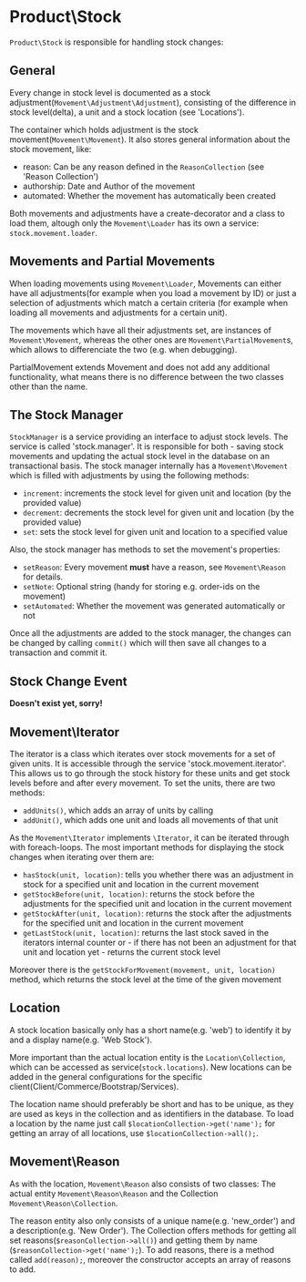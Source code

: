 # Product\Stock
`Product\Stock` is responsible for handling stock changes:

## General
Every change in stock level is documented as a stock adjustment(`Movement\Adjustment\Adjustment`), consisting of the difference in stock level(delta), a unit and a stock location (see 'Locations').

The container which holds adjustment is the stock movement(`Movement\Movement`). It also stores general information about the stock movement, like:

* reason: Can be any reason defined in the `ReasonCollection` (see 'Reason Collection')
* authorship: Date and Author of the movement
* automated: Whether the movement has automatically been created

Both movements and adjustments have a create-decorator and a class to load them, altough only the `Movement\Loader` has its own a service: `stock.movement.loader`.

## Movements and Partial Movements
When loading movements using `Movement\Loader`, Movements can either have all adjustments(for example when you load a movement by ID) or just a selection of adjustments which match a certain criteria (for example when loading all movements and adjustments for a certain unit).

The movements which have all their adjustments set, are instances of `Movement\Movement`, whereas the other ones are `Movement\PartialMovement`s, which allows to differenciate the two (e.g. when debugging).

PartialMovement extends Movement and does not add any additional functionality, what means there is no difference between the two classes other than the name.


## The Stock Manager
`StockManager` is a service providing an interface to adjust stock levels. The service is called 'stock.manager'.
It is responsible for both - saving stock movements and updating the actual stock level in the database on an transactional basis.
The stock manager internally has a `Movement\Movement` which is filled with adjustments by using the following methods:

* `increment`: increments the stock level for given unit and location (by the provided value)
* `decrement`: decrements the stock level for given unit and location (by the provided value)
* `set`: sets the stock level for given unit and location to a specified value

Also, the stock manager has methods to set the movement's properties:

* `setReason`: Every movement **must** have a reason, see `Movement\Reason` for details.
* `setNote`: Optional string (handy for storing e.g. order-ids on the movement)
* `setAutomated`: Whether the movement was generated automatically or not

Once all the adjustments are added to the stock manager, the changes can be changed by calling `commit()` which will then save all changes to a transaction and commit it.

## Stock Change Event
**Doesn't exist yet, sorry!**

## Movement\Iterator
The iterator is a class which iterates over stock movements for a set of given units. It is accessible through the service 'stock.movement.iterator'.
This allows us to go through the stock history for these units and get stock levels before and after every movement.
To set the units, there are two methods:

* `addUnits()`, which adds an array of units by calling
* `addUnit()`, which adds one unit and loads all movements of that unit

As the `Movement\Iterator` implements `\Iterator`, it can be iterated through with foreach-loops.
The most important methods for displaying the stock changes when iterating over them are:

* `hasStock(unit, location)`: tells you whether there was an adjustment in stock for a specified unit and location in the current movement
* `getStockBefore(unit, location)`: returns the stock before the adjustments for the specified unit and location in the current movement
* `getStockAfter(unit, location)`: returns the stock after the adjustments for the specified unit and location in the current movement
* `getLastStock(unit, location)`: returns the last stock saved in the iterators internal counter or - if there has not been an adjustment for that unit and location yet - returns the current stock level

Moreover there is the `getStockForMovement(movement, unit, location)` method, which returns the stock level at the time of the given movement

## Location
A stock location basically only has a short name(e.g. 'web') to identify it by and a display name(e.g. 'Web Stock').

More important than the actual location entity is the `Location\Collection`, which can be accessed as service(`stock.locations`).
New locations can be added in the general configurations for the specific client(Client/Commerce/Bootstrap/Services).

The location name should preferably be short and has to be unique, as they are used as keys in the collection and as identifiers in the database.
To load a location by the name just call `$locationCollection->get('name');` for getting an array of all locations, use `$locationCollection->all();`.

## Movement\Reason
As with the location, `Movement\Reason` also consists of two classes: The actual entity `Movement\Reason\Reason` and the Collection `Movement\Reason\Collection`.

The reason entity also only consists of a unique name(e.g. 'new_order') and a description(e.g. 'New Order').
The Collection offers methods for getting all set reasons(`$reasonCollection->all()`) and getting them by name (`$reasonCollection->get('name');`).
To add reasons, there is a method called `add(reason);`, moreover the constructor accepts an array of reasons to add.

